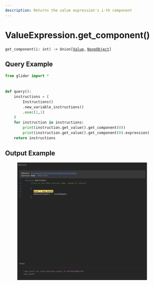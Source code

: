 ```yaml
---
description: Returns the value expression's i-th component
---
```


# ValueExpression.get\_component()

`get_component(i: int) -> Union[`[`Value`](../value/)`,` [`NoneObject`](../../internal/noneobject/)`]`

## Query Example

```python
from glider import *


def query():
    instructions = (
        Instructions()
        .new_variable_instructions()
        .exec(1,1)
    )
    for instruction in instructions:
        print(instruction.get_value().get_component(0))
        print(instruction.get_value().get_component(0).expression)
    return instructions
```

## Output Example

<figure><img src="../../../.gitbook/assets/image (45).png" alt=""><figcaption></figcaption></figure>
